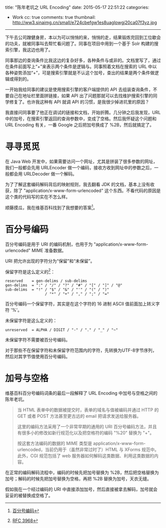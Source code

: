 title: "陈年老坑之 URL Encoding"
date: 2015-05-17 22:51:22
categories:
  - Work
cc: true
comments: true
thumbnail: http://ww3.sinaimg.cn/small/e724cbefgw1es8uaglowgj20ca07f3yz.jpg
---

下午去公司蹭健身房，本以为可以悄悄的来，悄悄的走，结果锻炼完回到工位歇会的功夫，就被同事叫去帮忙看问题了。同事在项目中用到一个基于 Solr 构建的搜索引擎，我这边也用了。

同事那边的查询条件比我这边的复杂好多，各种条件与或非的。文档里写了，通过在条件前面写上“+”来表示两个条件是逻辑与。同事照着文档在搜索的 URL 中以各种姿势添加“+”，可是搜索引擎就是不认这个加号，查出的结果是两个条件做逻辑或得到的。

<!-- more -->

一开始我给同事的建议是使用搜索引擎的客户端提供的 API 去组装查询条件，不要自己在地址栏里面拼链接，如果 API 出了问题那就可以去找维护搜索引擎的同学修复了。也许我这种有 API 就调 API 的习惯，是我很少掉进坑里的原因？

我直接问同事要了他正在调试的链接和文档，开始折腾。几分钟之后我发现，URL 中的加号，在搜索引擎返回的查询参数中，变成了空格。然后我怀疑这个问题和 URL Encoding 有关，一番 Google 之后把加号换成了 %2B，然后就搞定了。

# 寻寻觅觅 #

在 Java Web 开发中，如果需要访问一个网址，尤其是拼装了很多参数的网址，我们一般都会先用 URLEncoder 做一个编码，接收方收到网址中的参数之后，一般都会用 URLDecoder 做一个解码。

为了了解这套编码解码背后的映射规则，我去翻看 JDK 的文档，基本上没有收获，除了 "application/x-www-form-urlencoded" 这个东西。不看代码的原因是这个类的代码写的实在不怎么样。

顺藤摸瓜，我在维基百科找到了我想要的答案[^1]。

[^1]: [百分号编码][1]

# 百分号编码 #

百分号编码是用于 URI 的编码机制，也用于为 "application/x-www-form-urlencoded" MIME 准备数据。

URI 把允许出现的字符分为“保留”和“未保留”。

保留字符是这么定义的[^2]：

[^2]: [RFC 3968][2]

```
reserved    = gen-delims / sub-delims
gen-delims  = ":" / "/" / "?" / "#" / "[" / "]" / "@"
sub-delims  = "!" / "$" / "&" / "'" / "(" / ")"
                  / "*" / "+" / "," / ";" / "="
```

百分号编码一个保留字符，其实是在这个字符的 16 进制 ASCII 值前面加上转义字符 '%'。

未保留字符是这么定义的：

```
unreserved  = ALPHA / DIGIT / "-" / "." / "_" / "~"
```

未保留字符不需要被百分号编码。

对于那些不在保留字符和未保留字符范围内的字符，先转换为UTF-8字节序列，然后对其字节值使用百分号编码。

# 加号与空格 #

维基百科百分号编码词条的最后一段解释了 URL Encoding 中加号与空格之间的陈年老坑。

> 当 HTML 表单中的数据被提交时，表单的域名与值被编码并通过 HTTP 的 GET 或者 POST 方法甚至更古远的 email 把请求发送给服务器。
>
> 这里的编码方法采用了一个非常早期的通用的 URI 百分号编码方法，并且有很多小的修改如新行规范化以及把空格符的编码 "%20" 替换为 "+"。
>
> 按这套方法编码的数据的 MIME 类型是 application/x-www-form-urlencoded，当前仍用于（虽然非常过时了）HTML 与 XForms 规范中。此外，CGI 规范包括了 web 服务器如何解码这类数据、利用这类数据的内容。

在正常的编码解码流程中，编码的时候先把加号替换为 %2B，然后把空格替换为加号；解码的时候先把加号替换为空格，再把 %2B 替换为加号，天衣无缝。

假如我在一个经过编码的 URI 中直接添加加号，然后直接被拿去解码，加号就会妥妥的被替换成空格了。


[1]: http://zh.wikipedia.org/wiki/百分号编码
[2]: http://tools.ietf.org/html/rfc3986#section-2.2


